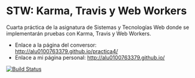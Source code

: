 # STW: Karma, Travis y Web Workers
Cuarta práctica de la asignatura de Sistemas y Tecnologías Web donde se implementarán pruebas con Karma, Travis y Web Workers.

- Enlace a la página del conversor: http://alu0100763379.github.io/practica4/
- Enlace a mi página personal: http://alu0100763379.github.io/

[![Build Status](https://travis-ci.org/alu0100763379/practica4.svg)](https://travis-ci.org/alu0100763379/practica4)
